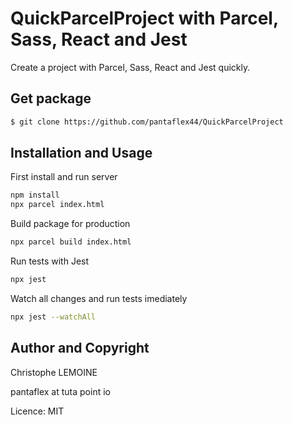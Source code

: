 # QuickParcelProject with Parcel, Sass, React and Jest

Create a project with Parcel, Sass, React and Jest quickly.

## Get package

```bash
$ git clone https://github.com/pantaflex44/QuickParcelProject
```

## Installation and Usage

First install and run server

```bash
npm install
npx parcel index.html
```

Build package for production

```bash
npx parcel build index.html
```

Run tests with Jest

```bash
npx jest
```

Watch all changes and run tests imediately

```bash
npx jest --watchAll
```

## Author and Copyright

Christophe LEMOINE

pantaflex at tuta point io

Licence: MIT
